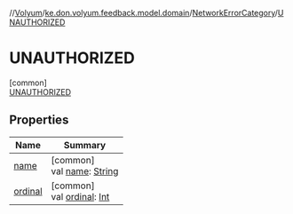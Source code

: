 //[Volyum](../../../../index.md)/[ke.don.volyum.feedback.model.domain](../../index.md)/[NetworkErrorCategory](../index.md)/[UNAUTHORIZED](index.md)

# UNAUTHORIZED

[common]\
[UNAUTHORIZED](index.md)

## Properties

| Name | Summary |
|---|---|
| [name](../../../ke.don.volyum.feedback.model.table/-feedback-status/-rejected/index.md#-372974862%2FProperties%2F-1200628132) | [common]<br>val [name](../../../ke.don.volyum.feedback.model.table/-feedback-status/-rejected/index.md#-372974862%2FProperties%2F-1200628132): [String](https://kotlinlang.org/api/core/kotlin-stdlib/kotlin/-string/index.html) |
| [ordinal](../../../ke.don.volyum.feedback.model.table/-feedback-status/-rejected/index.md#-739389684%2FProperties%2F-1200628132) | [common]<br>val [ordinal](../../../ke.don.volyum.feedback.model.table/-feedback-status/-rejected/index.md#-739389684%2FProperties%2F-1200628132): [Int](https://kotlinlang.org/api/core/kotlin-stdlib/kotlin/-int/index.html) |